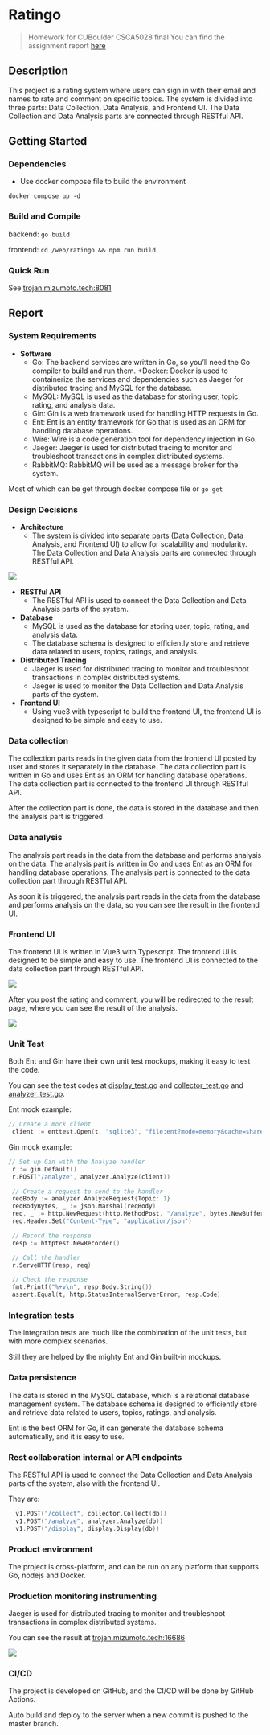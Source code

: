 # Ratingo

> Homework for CUBoulder CSCA5028 final
> You can find the assignment report [here](#report)

## Description

This project is a rating system where users can sign in with their email and names to rate and comment on specific topics. The system is divided into three parts: Data Collection, Data Analysis, and Frontend UI. The Data Collection and Data Analysis parts are connected through RESTful API.

## Getting Started

### Dependencies

* Use docker compose file to build the environment

```docker
docker compose up -d
```

### Build and Compile

backend: `go build`

frontend: `cd /web/ratingo && npm run build`

### Quick Run

See [trojan.mizumoto.tech:8081](<http://trojan.mizumoto.tech:8081>)

## Report

### System Requirements

* **Software**
  * Go: The backend services are written in Go, so you’ll need the Go compiler to build and run them.
  +Docker: Docker is used to containerize the services and dependencies such as Jaeger for distributed tracing and MySQL for the database.
  * MySQL: MySQL is used as the database for storing user, topic, rating, and analysis data.
  * Gin: Gin is a web framework used for handling HTTP requests in Go.
  * Ent: Ent is an entity framework for Go that is used as an ORM for handling database operations.
  * Wire: Wire is a code generation tool for dependency injection in Go.
  * Jaeger: Jaeger is used for distributed tracing to monitor and troubleshoot transactions in complex distributed systems.
  * RabbitMQ: RabbitMQ will be used as a message broker for the system.

Most of which can be get through docker compose file or `go get`

### Design Decisions

* **Architecture**
  * The system is divided into separate parts (Data Collection, Data Analysis, and Frontend UI) to allow for scalability and modularity. The Data Collection and Data Analysis parts are connected through RESTful API.

![](assets/diagram.drawio%20(1).png)

* **RESTful API**
  * The RESTful API is used to connect the Data Collection and Data Analysis parts of the system.
* **Database**
  * MySQL is used as the database for storing user, topic, rating, and analysis data.
  * The database schema is designed to efficiently store and retrieve data related to users, topics, ratings, and analysis.
* **Distributed Tracing**
  * Jaeger is used for distributed tracing to monitor and troubleshoot transactions in complex distributed systems.
  * Jaeger is used to monitor the Data Collection and Data Analysis parts of the system.
* **Frontend UI**
  * Using vue3 with typescript to build the frontend UI, the frontend UI is designed to be simple and easy to use.

### Data collection

The collection parts reads in the given data from the frontend UI posted by user and stores it separately in the database. The data collection part is written in Go and uses Ent as an ORM for handling database operations. The data collection part is connected to the frontend UI through RESTful API.

After the collection part is done, the data is stored in the database and then the analysis part is triggered.

### Data analysis

The analysis part reads in the data from the database and performs analysis on the data. The analysis part is written in Go and uses Ent as an ORM for handling database operations. The analysis part is connected to the data collection part through RESTful API.

As soon it is triggered, the analysis part reads in the data from the database and performs analysis on the data, so you can see the result in the frontend UI.

### Frontend UI

The frontend UI is written in Vue3 with Typescript. The frontend UI is designed to be simple and easy to use. The frontend UI is connected to the data collection part through RESTful API.

![](./assets/front.jpg)

After you post the rating and comment, you will be redirected to the result page, where you can see the result of the analysis.

![](./assets/front_topic_detail.jpg)

### Unit Test

Both Ent and Gin have their own unit test mockups, making it easy to test the code.

You can see the test codes at [display_test.go](./pkg/display/display_test.go) and [collector_test.go](./collector/collector_test.go) and [analyzer_test.go](./analyzer/analyzer_test.go).

Ent mock example:

```go
// Create a mock client
 client := enttest.Open(t, "sqlite3", "file:ent?mode=memory&cache=shared&_fk=1")
```

Gin mock example:

```go
// Set up Gin with the Analyze handler
 r := gin.Default()
 r.POST("/analyze", analyzer.Analyze(client))

 // Create a request to send to the handler
 reqBody := analyzer.AnalyzeRequest{Topic: 1}
 reqBodyBytes, _ := json.Marshal(reqBody)
 req, _ := http.NewRequest(http.MethodPost, "/analyze", bytes.NewBuffer(reqBodyBytes))
 req.Header.Set("Content-Type", "application/json")

 // Record the response
 resp := httptest.NewRecorder()

 // Call the handler
 r.ServeHTTP(resp, req)

 // Check the response
 fmt.Printf("%+v\n", resp.Body.String())
 assert.Equal(t, http.StatusInternalServerError, resp.Code)
```

### Integration tests

The integration tests are much like the combination of the unit tests, but with more complex scenarios.

Still they are helped by the mighty Ent and Gin built-in mockups.

### Data persistence

The data is stored in the MySQL database, which is a relational database management system. The database schema is designed to efficiently store and retrieve data related to users, topics, ratings, and analysis.

Ent is the best ORM for Go, it can generate the database schema automatically, and it is easy to use.

### Rest collaboration internal or API endpoints

The RESTful API is used to connect the Data Collection and Data Analysis parts of the system, also with the frontend UI.

They are:

```go
  v1.POST("/collect", collector.Collect(db))
  v1.POST("/analyze", analyzer.Analyze(db))
  v1.POST("/display", display.Display(db))
```

### Product environment

The project is cross-platform, and can be run on any platform that supports Go, nodejs and Docker.

### Production monitoring instrumenting

Jaeger is used for distributed tracing to monitor and troubleshoot transactions in complex distributed systems.

You can see the result at [trojan.mizumoto.tech:16686](<http://trojan.mizumoto.tech:16686/search?end=1702363587564000&limit=20&lookback=1h&maxDuration&minDuration&service=jaeger-all-in-one&start=1702359987564000>)

![](assets/jaeger_20231212103653.jpg)

### CI/CD

The project is developed on GitHub, and the CI/CD will be done by GitHub Actions.

Auto build and deploy to the server when a new commit is pushed to the master branch.
